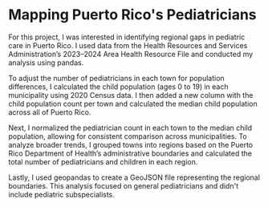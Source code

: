 # Mapping Puerto Rico's Pediatricians
For this project, I was interested in identifying regional gaps in pediatric care in Puerto Rico. I used data from the Health Resources and Services Administration’s 2023–2024 Area Health Resource File and conducted my analysis using pandas.

To adjust the number of pediatricians in each town for population differences, I calculated the child population (ages 0 to 19) in each municipality using 2020 Census data. I then added a new column with the child population count per town and calculated the median child population across all of Puerto Rico.

Next, I normalized the pediatrician count in each town to the median child population, allowing for consistent comparison across municipalities. To analyze broader trends, I grouped towns into regions based on the Puerto Rico Department of Health’s administrative boundaries and calculated the total number of pediatricians and children in each region.

Lastly, I used geopandas to create a GeoJSON file representing the regional boundaries. This analysis focused on general pediatricians and didn't include pediatric subspecialists.